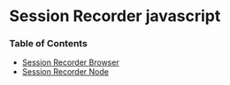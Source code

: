 # Session Recorder javascript 

### Table of Contents

* [Session Recorder Browser](packages/session-recorder-browser/README.md) 
* [Session Recorder Node](packages/session-recorder-node/README.md) 
